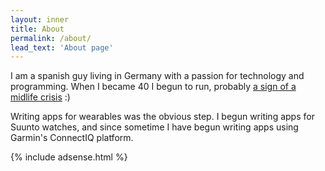 ```yaml
---
layout: inner
title: About
permalink: /about/
lead_text: 'About page'
---
```


I am a spanish guy living in Germany with a passion for technology and programming.
When I became 40 I begun to run, probably [a sign of a midlife crisis](http://www.dailymail.co.uk/femail/article-2643854/Are-running-marathon-getting-facelift-tattoo-Youre-probably-grip-mid-life-crisis.html) :)

Writing apps for wearables was the obvious step. I begun writing apps for Suunto watches, and since sometime I have begun writing apps using Garmin's ConnectIQ platform. 

{% include adsense.html %}
